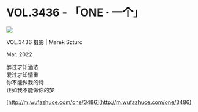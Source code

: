 # VOL.3436 - 「ONE · 一个」
![](http://image.wufazhuce.com/FtBjRiRyeF48RhrAdBwS1-fZCLxx)

VOL.3436 摄影 | Marek Szturc


Mar. 2022

醉过才知酒浓  
爱过才知情重  
你不能做我的诗  
正如我不能做你的梦

 [http://m.wufazhuce.com/one/3486](http://m.wufazhuce.com/one/3486)
